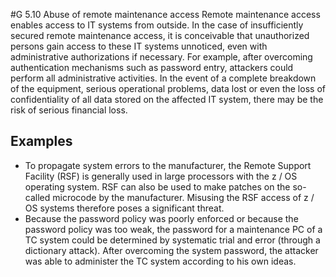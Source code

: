#G 5.10 Abuse of remote maintenance access
Remote maintenance access enables access to IT systems from outside. In the case of insufficiently secured remote maintenance access, it is conceivable that unauthorized persons gain access to these IT systems unnoticed, even with administrative authorizations if necessary. For example, after overcoming authentication mechanisms such as password entry, attackers could perform all administrative activities. In the event of a complete breakdown of the equipment, serious operational problems, data lost or even the loss of confidentiality of all data stored on the affected IT system, there may be the risk of serious financial loss.



## Examples 
* To propagate system errors to the manufacturer, the Remote Support Facility (RSF) is generally used in large processors with the z / OS operating system. RSF can also be used to make patches on the so-called microcode by the manufacturer. Misusing the RSF access of z / OS systems therefore poses a significant threat.
* Because the password policy was poorly enforced or because the password policy was too weak, the password for a maintenance PC of a TC system could be determined by systematic trial and error (through a dictionary attack). After overcoming the system password, the attacker was able to administer the TC system according to his own ideas.




